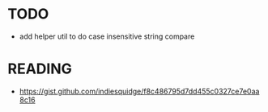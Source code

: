 # TODO
- add helper util to do case insensitive string compare

# READING
- https://gist.github.com/indiesquidge/f8c486795d7dd455c0327ce7e0aa8c16